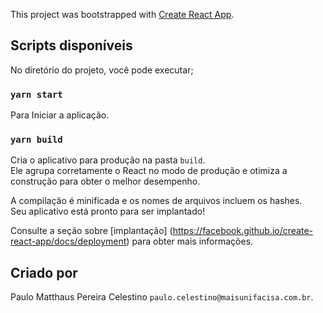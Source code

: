 This project was bootstrapped with [Create React App](https://github.com/facebook/create-react-app).

## Scripts disponíveis

No diretório do projeto, você pode executar;

### `yarn start`

Para Iniciar a aplicação.

### `yarn build`

Cria o aplicativo para produção na pasta `build`. <br />
Ele agrupa corretamente o React no modo de produção e otimiza a construção para obter o melhor desempenho.

A compilação é minificada e os nomes de arquivos incluem os hashes. <br />
Seu aplicativo está pronto para ser implantado!

Consulte a seção sobre [implantação] (https://facebook.github.io/create-react-app/docs/deployment) para obter mais informações.

## Criado por

Paulo Matthaus Pereira Celestino `paulo.celestino@maisunifacisa.com.br`.
